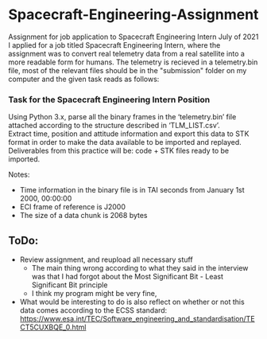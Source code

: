 # Spacecraft-Engineering-Assignment
Assignment for job application to Spacecraft Engineering Intern July of 2021
I applied for a job titled Spacecraft Engineering Intern, where the assignment was to convert real telemetry data from a real satellite into a more readable form for humans.
The telemetry is recieved in a telemetry.bin file, most of the relevant files should be in the "submission" folder on my computer and the given task reads as follows:

### Task for the Spacecraft Engineering Intern Position
Using Python 3.x, parse all the binary frames in the ‘telemetry.bin’ file attached according to the
structure described in ‘TLM_LIST.csv’.  
Extract time, position and attitude information and export this data to STK format in order to
make the data available to be imported and replayed.  
Deliverables from this practice will be: code + STK files ready to be imported. 

 

Notes: 
- Time information in the binary file is in TAI seconds from January 1st 2000, 00:00:00 
- ECI frame of reference is J2000 
- The size of a data chunk is 2068 bytes 

## ToDo:
* Review assignment, and reupload all necessary stuff
  * The main thing wrong according to what they said in the interview was that I had forgot about the Most Significant Bit - Least Significant Bit principle
  * I think my program might be very fine, 
* What would be interesting to do is also reflect on whether or not this data comes according to the ECSS standard: https://www.esa.int/TEC/Software_engineering_and_standardisation/TECT5CUXBQE_0.html


